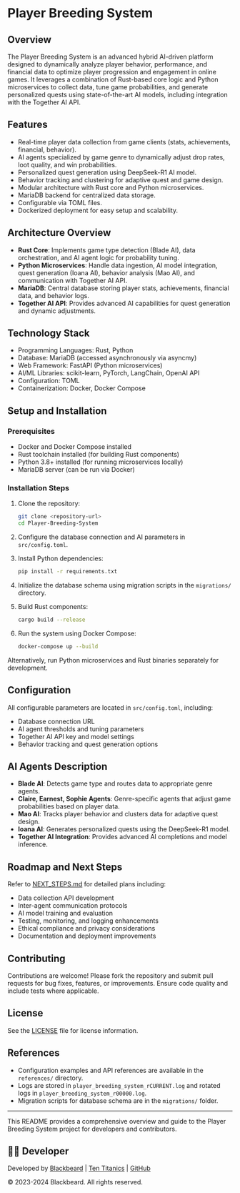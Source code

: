 # Player Breeding System

## Overview
The Player Breeding System is an advanced hybrid AI-driven platform designed to dynamically analyze player behavior, performance, and financial data to optimize player progression and engagement in online games. It leverages a combination of Rust-based core logic and Python microservices to collect data, tune game probabilities, and generate personalized quests using state-of-the-art AI models, including integration with the Together AI API.

## Features
- Real-time player data collection from game clients (stats, achievements, financial, behavior).
- AI agents specialized by game genre to dynamically adjust drop rates, loot quality, and win probabilities.
- Personalized quest generation using DeepSeek-R1 AI model.
- Behavior tracking and clustering for adaptive quest and game design.
- Modular architecture with Rust core and Python microservices.
- MariaDB backend for centralized data storage.
- Configurable via TOML files.
- Dockerized deployment for easy setup and scalability.

## Architecture Overview
- **Rust Core**: Implements game type detection (Blade AI), data orchestration, and AI agent logic for probability tuning.
- **Python Microservices**: Handle data ingestion, AI model integration, quest generation (Ioana AI), behavior analysis (Mao AI), and communication with Together AI API.
- **MariaDB**: Central database storing player stats, achievements, financial data, and behavior logs.
- **Together AI API**: Provides advanced AI capabilities for quest generation and dynamic adjustments.

## Technology Stack
- Programming Languages: Rust, Python
- Database: MariaDB (accessed asynchronously via asyncmy)
- Web Framework: FastAPI (Python microservices)
- AI/ML Libraries: scikit-learn, PyTorch, LangChain, OpenAI API
- Configuration: TOML
- Containerization: Docker, Docker Compose

## Setup and Installation

### Prerequisites
- Docker and Docker Compose installed
- Rust toolchain installed (for building Rust components)
- Python 3.8+ installed (for running microservices locally)
- MariaDB server (can be run via Docker)

### Installation Steps

1. Clone the repository:
   ```bash
   git clone <repository-url>
   cd Player-Breeding-System
   ```

2. Configure the database connection and AI parameters in `src/config.toml`.

3. Install Python dependencies:
   ```bash
   pip install -r requirements.txt
   ```

4. Initialize the database schema using migration scripts in the `migrations/` directory.

5. Build Rust components:
   ```bash
   cargo build --release
   ```

6. Run the system using Docker Compose:
   ```bash
   docker-compose up --build
   ```

Alternatively, run Python microservices and Rust binaries separately for development.

## Configuration
All configurable parameters are located in `src/config.toml`, including:
- Database connection URL
- AI agent thresholds and tuning parameters
- Together AI API key and model settings
- Behavior tracking and quest generation options

## AI Agents Description
- **Blade AI**: Detects game type and routes data to appropriate genre agents.
- **Claire, Earnest, Sophie Agents**: Genre-specific agents that adjust game probabilities based on player data.
- **Mao AI**: Tracks player behavior and clusters data for adaptive quest design.
- **Ioana AI**: Generates personalized quests using the DeepSeek-R1 model.
- **Together AI Integration**: Provides advanced AI completions and model inference.

## Roadmap and Next Steps
Refer to [NEXT_STEPS.md](NEXT_STEPS.md) for detailed plans including:
- Data collection API development
- Inter-agent communication protocols
- AI model training and evaluation
- Testing, monitoring, and logging enhancements
- Ethical compliance and privacy considerations
- Documentation and deployment improvements

## Contributing
Contributions are welcome! Please fork the repository and submit pull requests for bug fixes, features, or improvements. Ensure code quality and include tests where applicable.

## License
See the [LICENSE](references/LICENSE) file for license information.

## References
- Configuration examples and API references are available in the `references/` directory.
- Logs are stored in `player_breeding_system_rCURRENT.log` and rotated logs in `player_breeding_system_r00000.log`.
- Migration scripts for database schema are in the `migrations/` folder.

---

This README provides a comprehensive overview and guide to the Player Breeding System project for developers and contributors.

## 👨‍💻 Developer

Developed by [Blackbeard](https://blackbeard.one) | [Ten Titanics](https://tentitanics.com) | [GitHub](https://github.com/blackbeardONE)

© 2023-2024 Blackbeard. All rights reserved.